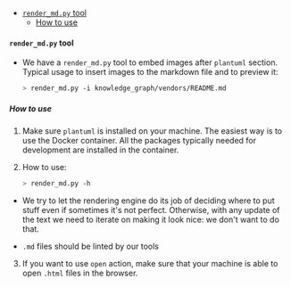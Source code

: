 

<!-- toc -->

- [`render_md.py` tool](#render_mdpy-tool)
  * [How to use](#how-to-use)

<!-- tocstop -->

#### `render_md.py` tool

- We have a `render_md.py` tool to embed images after `plantuml` section.
  Typical usage to insert images to the markdown file and to preview it:
  ```bash
  > render_md.py -i knowledge_graph/vendors/README.md
  ```

##### How to use

1. Make sure `plantuml` is installed on your machine. The easiest way is to use
   the Docker container. All the packages typically needed for development are
   installed in the container.

2. How to use:
   ```bash
   > render_md.py -h
   ```

- We try to let the rendering engine do its job of deciding where to put stuff
  even if sometimes it's not perfect. Otherwise, with any update of the text we
  need to iterate on making it look nice: we don't want to do that.

- `.md` files should be linted by our tools

3. If you want to use `open` action, make sure that your machine is able to open
   `.html` files in the browser.
